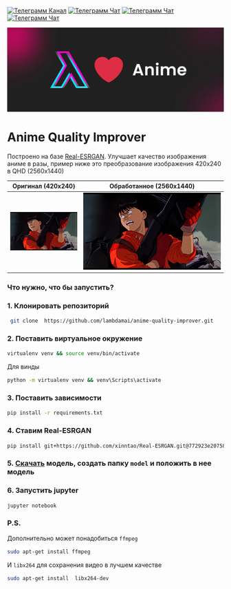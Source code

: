 [![Телеграмм Канал](https://img.shields.io/badge/Join-Telegram%20Channel-0088cc)](https://t.me/lambdamai)
[![Телеграмм Чат](https://img.shields.io/badge/Join-Telegram%20Chat-0088cc)](https://t.me/joinchat/01_ttlSQj3hjZTg6)
[![Телеграмм Чат](https://img.shields.io/badge/Subscribe-YouTube-FF0000)](https://www.youtube.com/channel/UC8fGhHpoUm-1ZWITOM98N9A)
[![Телеграмм Чат](https://img.shields.io/badge/Follow-Twitch-6441a5)](https://www.twitch.tv/lambdamai)

![One Love](cover.jpg)

# Anime  Quality Improver

Построено на базе [Real-ESRGAN](https://github.com/xinntao/Real-ESRGAN). Улучшает качество изображения аниме в разы,
пример ниже это преобразование изображения 420x240 в QHD (2560x1440)

| Оригинал  (420x240)      | Обработанное (2560x1440)          |  
| ------------- |:-------------:|  
| ![Оригинал](example.jpg)      | ![One Love](out.jpg) |  

### Что нужно, что бы запустить?

### 1. Клонировать репозиторий

```bash
 git clone  https://github.com/lambdamai/anime-quality-improver.git
```

### 2. Поставить виртуальное окружение

```bash
virtualenv venv && source venv/bin/activate
```

Для винды

```bash
python -m virtualenv venv && venv\Scripts\activate
```

### 3. Поставить зависимости

```bash
pip install -r requirements.txt
```
### 4. Ставим  Real-ESRGAN

```bash
pip install git+https://github.com/xinntao/Real-ESRGAN.git@772923e207582f4983aaf77e3b55ae1f6974b994
```

### 5. [Скачать](https://github.com/xinntao/Real-ESRGAN/releases/download/v0.2.2.4/RealESRGAN_x4plus_anime_6B.pth) модель, создать папку `model` и положить в нее модель 

### 6. Запустить jupyter

```bash
jupyter notebook
```

### P.S.

Дополнительно может понадобиться  `ffmpeg`

```bash
sudo apt-get install ffmpeg 
```

И `libx264` для сохранения видео в лучшем качестве 

```bash
sudo apt-get install  libx264-dev
```
